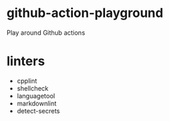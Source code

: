 # github-action-playground
Play around Github actions

# linters
+ cpplint
+ shellcheck
+ languagetool
+ markdownlint
+ detect-secrets
